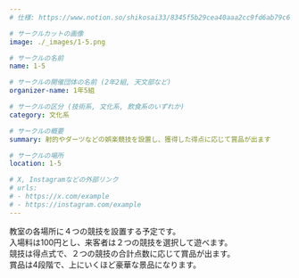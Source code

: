 ```yaml
---
# 仕様: https://www.notion.so/shikosai33/8345f5b29cea40aaa2cc9fd6ab79c6a6?pvs=4#5438a1577b604f39a67658a72f2283b8

# サークルカットの画像
image: ./_images/1-5.png

# サークルの名前
name: 1-5

# サークルの開催団体の名前 (2年2組, 天文部など)
organizer-name: 1年5組

# サークルの区分 (技術系, 文化系, 飲食系のいずれか)
category: 文化系

# サークルの概要
summary: 射的やダーツなどの娯楽競技を設置し、獲得した得点に応じて賞品が出ます

# サークルの場所
location: 1-5

# X, Instagramなどの外部リンク
# urls:
# - https://x.com/example
# - https://instagram.com/example
---
```

<p class="text-base font-Dela text-mauve-11">
教室の各場所に４つの競技を設置する予定です。<br>
入場料は100円とし、来客者は２つの競技を選択して遊べます。<br>
競技は得点式で、２つの競技の合計点数に応じて賞品が出ます。<br>
賞品は4段階で、上にいくほど豪華な景品になります。</p>
